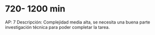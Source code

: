 # 720- 1200 min

AP: 7
Descripción: Complejidad media alta, se necesita una buena parte investigación técnica para poder completar la tarea.